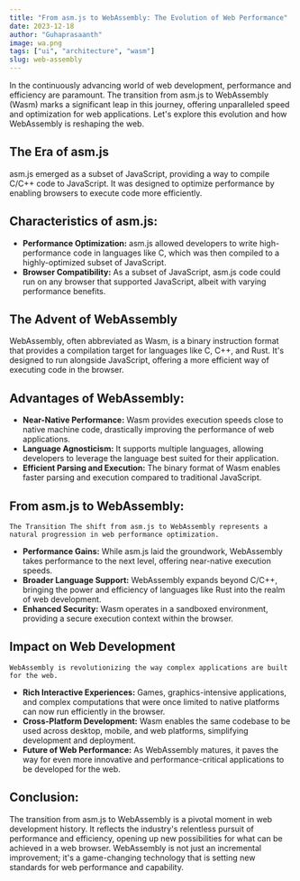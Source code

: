 ```yaml
---
title: "From asm.js to WebAssembly: The Evolution of Web Performance"
date: 2023-12-18
author: "Guhaprasaanth"
image: wa.png
tags: ["ui", "architecture", "wasm"]
slug: web-assembly
---
```


In the continuously advancing world of web development, performance and efficiency are paramount. The transition from asm.js to WebAssembly (Wasm) marks a significant leap in this journey, offering unparalleled speed and optimization for web applications. Let's explore this evolution and how WebAssembly is reshaping the web.

## The Era of asm.js
asm.js emerged as a subset of JavaScript, providing a way to compile C/C++ code to JavaScript. It was designed to optimize performance by enabling browsers to execute code more efficiently.

## Characteristics of asm.js:
- **Performance Optimization:** asm.js allowed developers to write high-performance code in languages like C, which was then compiled to a highly-optimized subset of JavaScript.
- **Browser Compatibility:** As a subset of JavaScript, asm.js code could run on any browser that supported JavaScript, albeit with varying performance benefits.

## The Advent of WebAssembly
WebAssembly, often abbreviated as Wasm, is a binary instruction format that provides a compilation target for languages like C, C++, and Rust. It's designed to run alongside JavaScript, offering a more efficient way of executing code in the browser.

## Advantages of WebAssembly:

- **Near-Native Performance:** Wasm provides execution speeds close to native machine code, drastically improving the performance of web applications.
- **Language Agnosticism:** It supports multiple languages, allowing developers to leverage the language best suited for their application.
- **Efficient Parsing and Execution:** The binary format of Wasm enables faster parsing and execution compared to traditional JavaScript.

## From asm.js to WebAssembly: 
    The Transition The shift from asm.js to WebAssembly represents a natural progression in web performance optimization.

- **Performance Gains:** While asm.js laid the groundwork, WebAssembly takes performance to the next level, offering near-native execution speeds.
- **Broader Language Support:** WebAssembly expands beyond C/C++, bringing the power and efficiency of languages like Rust into the realm of web development.
- **Enhanced Security:** Wasm operates in a sandboxed environment, providing a secure execution context within the browser.

## Impact on Web Development
    WebAssembly is revolutionizing the way complex applications are built for the web.

- **Rich Interactive Experiences:** Games, graphics-intensive applications, and complex computations that were once limited to native platforms can now run efficiently in the browser.
- **Cross-Platform Development:** Wasm enables the same codebase to be used across desktop, mobile, and web platforms, simplifying development and deployment.
- **Future of Web Performance:** As WebAssembly matures, it paves the way for even more innovative and performance-critical applications to be developed for the web.

## Conclusion:
The transition from asm.js to WebAssembly is a pivotal moment in web development history. It reflects the industry's relentless pursuit of performance and efficiency, opening up new possibilities for what can be achieved in a web browser. WebAssembly is not just an incremental improvement; it's a game-changing technology that is setting new standards for web performance and capability.